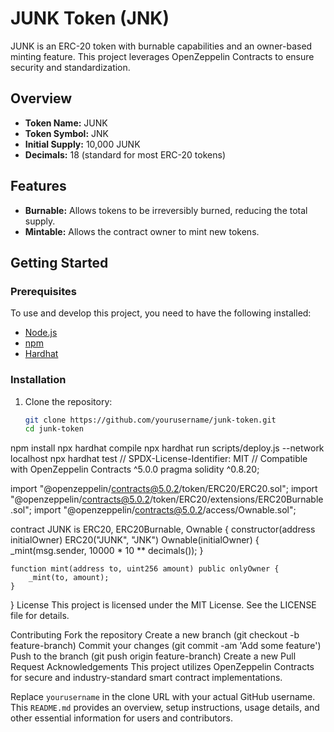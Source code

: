 # JUNK Token (JNK)

JUNK is an ERC-20 token with burnable capabilities and an owner-based minting feature. This project leverages OpenZeppelin Contracts to ensure security and standardization.

## Overview

- **Token Name:** JUNK
- **Token Symbol:** JNK
- **Initial Supply:** 10,000 JUNK
- **Decimals:** 18 (standard for most ERC-20 tokens)

## Features

- **Burnable:** Allows tokens to be irreversibly burned, reducing the total supply.
- **Mintable:** Allows the contract owner to mint new tokens.

## Getting Started

### Prerequisites

To use and develop this project, you need to have the following installed:

- [Node.js](https://nodejs.org/)
- [npm](https://www.npmjs.com/)
- [Hardhat](https://hardhat.org/)

### Installation

1. Clone the repository:
   ```bash
   git clone https://github.com/yourusername/junk-token.git
   cd junk-token
npm install
npx hardhat compile
npx hardhat run scripts/deploy.js --network localhost
npx hardhat test
// SPDX-License-Identifier: MIT
// Compatible with OpenZeppelin Contracts ^5.0.0
pragma solidity ^0.8.20;

import "@openzeppelin/contracts@5.0.2/token/ERC20/ERC20.sol";
import "@openzeppelin/contracts@5.0.2/token/ERC20/extensions/ERC20Burnable.sol";
import "@openzeppelin/contracts@5.0.2/access/Ownable.sol";

contract JUNK is ERC20, ERC20Burnable, Ownable {
    constructor(address initialOwner) ERC20("JUNK", "JNK") Ownable(initialOwner) {
        _mint(msg.sender, 10000 * 10 ** decimals());
    }

    function mint(address to, uint256 amount) public onlyOwner {
        _mint(to, amount);
    }
}
License
This project is licensed under the MIT License. See the LICENSE file for details.

Contributing
Fork the repository
Create a new branch (git checkout -b feature-branch)
Commit your changes (git commit -am 'Add some feature')
Push to the branch (git push origin feature-branch)
Create a new Pull Request
Acknowledgements
This project utilizes OpenZeppelin Contracts for secure and industry-standard smart contract implementations.

Replace `yourusername` in the clone URL with your actual GitHub username. This `README.md` provides an overview, setup instructions, usage details, and other essential information for users and contributors.
